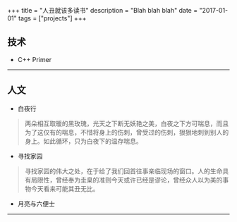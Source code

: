 +++
title = "人丑就该多读书"
description = "Blah blah blah"
date = "2017-01-01"
tags = ["projects"]
+++

## 技术

+ C++ Primer

***

## 人文

+ 白夜行

> 两朵相互取暖的黑玫瑰，光天之下断无妖艳之美，白夜之下方可喘息，而且为了这仅有的喘息，不惜将身上的伤刺，曾受过的伤刺，狠狠地刺到别人的身上。如此循环，只为白夜下的温存喘息。

+ 寻找家园

> 寻找家园的伟大之处，在于给了我们回首往事亲临现场的窗口。人的生命具有局限性，曾经奉为圭臬的准则今天或许已经是谬论，曾经众人以为美的事物今天看来可能其丑无比。

+ 月亮与六便士

***